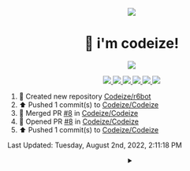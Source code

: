 <p align="center">
    <img src="https://avatars.githubusercontent.com/u/63158950?s=400&u=dd76c829ae30921e131dcbe7c830dc368e2d6e8a&v=4" />
</p>

<h1 align="center">
    👋 i'm codeize!
</h1>

<p align="center">
  <a href="https://skillicons.dev">
    <img src="https://skillicons.dev/icons?i=discord,bots,ts,nodejs,mongodb,react" />
  </a>
</p>

<p align="center">
  <a href="https://discord.com/users/668423998777982997">
    <img src="https://nocache.advaith.workers.dev?url=https://img.shields.io/endpoint?url=https://dev.discordprofiles.me/api/badge/status/668423998777982997?simple=true" />
    <img src="https://nocache.advaith.workers.dev?url=https://img.shields.io/endpoint?url=https://dev.discordprofiles.me/api/badge/vscode/668423998777982997" />
    <img src="https://nocache.advaith.workers.dev?url=https://img.shields.io/endpoint?url=https://dev.discordprofiles.me/api/badge/playing/668423998777982997" />
    <img src="https://nocache.advaith.workers.dev?url=https://img.shields.io/endpoint?url=https://dev.discordprofiles.me/api/badge/spotify/668423998777982997" />
    <img src="https://komarev.com/ghpvc/?username=codeize" />
    <a href="https://discord.gg/ZsJnSxHdgD"><img src="https://invidget.switchblade.xyz/ZsJnSxHdgD" /></a>
  </a>
</p>

<!--RECENT_ACTIVITY:start-->
1. 📔 Created new repository [Codeize/r6bot](https://github.com/Codeize/r6bot)
2. ⬆️ Pushed 1 commit(s) to [Codeize/Codeize](https://github.com/Codeize/Codeize)
3. 🎉 Merged PR [#8](https://github.com/Codeize/Codeize/pull/8) in [Codeize/Codeize](https://github.com/Codeize/Codeize)
4. 💪 Opened PR [#8](https://github.com/Codeize/Codeize/pull/8) in [Codeize/Codeize](https://github.com/Codeize/Codeize)
5. ⬆️ Pushed 1 commit(s) to [Codeize/Codeize](https://github.com/Codeize/Codeize)
<!--RECENT_ACTIVITY:end-->

<!--RECENT_ACTIVITY:last_update-->
Last Updated: Tuesday, August 2nd, 2022, 2:11:18 PM
<!--RECENT_ACTIVITY:last_update_end-->

<details align="center">
  <summary></summary>
  <a href="https://spotify-github-profile.vercel.app/api/view?uid=av3h9dhe0rlwk1wi7e5f9mwhg&redirect=true">
    <img alt="spotify github profile" src="https://spotify-github-profile.vercel.app/api/view?uid=av3h9dhe0rlwk1wi7e5f9mwhg&cover_image=true&theme=compact">
  </a>
</details>
